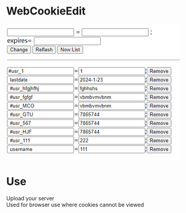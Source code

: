 # WebCookieEdit
![image](https://github.com/theLIKImk/WebCookieEdit/blob/main/view.png)
# Use
Upload your server  
Used for browser use where cookies cannot be viewed
